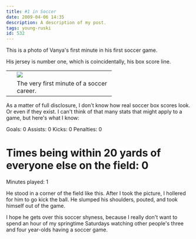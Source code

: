 ```yaml
---
title: #1 in Soccer
date: 2009-04-06 14:35
description: A description of my post.
tags: young-ruski
id: 532
---
```

This is a photo of Vanya's first minute in his first soccer game.  

His jersey is number one, which is coincidentally, his box score line.  


<table cellpadding="2" align="center"><tr><td width="5" rowspan="2"><spacer type="block" width="5" height="1"></td><td width="250" ><img src="/img/soccergame1.jpg"></td></tr><tr><td class="caption" width="250">The very first minute of a soccer career.</td></tr></table>

As a matter of full disclosure, I don't know how real soccer box scores look.  Or even if they exist.  I can't think of that many stats that might apply to a game, but here's what I know:

Goals:  0
Assists:  0
Kicks:  0
Penalties:  0
# Times being within 20 yards of everyone else on the field:  0
Minutes played:  1

He stood in a corner of the field like this.  After I took the picture, I hollered for him to go kick the ball.  He slumped his shoulders, pouted, and took himself out of the game.

I hope he gets over this soccer shyness, because I really don't want to spend an hour of my springtime Saturdays watching other people's three and four year-olds having a soccer game.